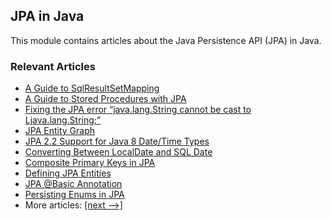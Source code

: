 ## JPA in Java

This module contains articles about the Java Persistence API (JPA) in Java.

### Relevant Articles

- [A Guide to SqlResultSetMapping](https://www.baeldung.com/jpa-sql-resultset-mapping)
- [A Guide to Stored Procedures with JPA](https://www.baeldung.com/jpa-stored-procedures)
- [Fixing the JPA error “java.lang.String cannot be cast to Ljava.lang.String;”](https://www.baeldung.com/jpa-error-java-lang-string-cannot-be-cast)
- [JPA Entity Graph](https://www.baeldung.com/jpa-entity-graph)
- [JPA 2.2 Support for Java 8 Date/Time Types](https://www.baeldung.com/jpa-java-time)
- [Converting Between LocalDate and SQL Date](https://www.baeldung.com/java-convert-localdate-sql-date)
- [Composite Primary Keys in JPA](https://www.baeldung.com/jpa-composite-primary-keys)
- [Defining JPA Entities](https://www.baeldung.com/jpa-entities)
- [JPA @Basic Annotation](https://www.baeldung.com/jpa-basic-annotation)
- [Persisting Enums in JPA](https://www.baeldung.com/jpa-persisting-enums-in-jpa)
- More articles: [[next -->]](/java-jpa-2)

